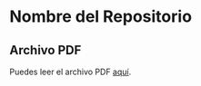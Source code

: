 # Nombre del Repositorio

## Archivo PDF

Puedes leer el archivo PDF [aquí](D:\Universidad\DAM\DAM\SistemasInformaticos).
